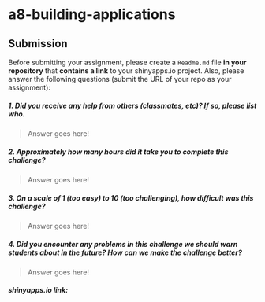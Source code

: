 # a8-building-applications

Submission
----------
Before submitting your assignment, please create a `Readme.md` file **in your repository** that **contains a link** to your shinyapps.io project. Also, please answer the following questions (submit the URL of your repo as your assignment):
##### 1. Did you receive any help from others (classmates, etc)? If so, please list who.
> Answer goes here!
##### 2. Approximately how many hours did it take you to complete this challenge?
> Answer goes here!
##### 3. On a scale of 1 (too easy) to 10 (too challenging), how difficult was this challenge?
> Answer goes here!
##### 4. Did you encounter any problems in this challenge we should warn students about in the future? How can we make the challenge better?
> Answer goes here!


##### shinyapps.io link:
